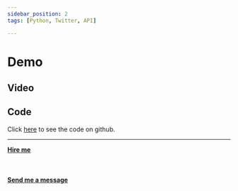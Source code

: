 ```yaml
---
sidebar_position: 2
tags: [Python, Twitter, API]

---
```


# Demo

## Video

## Code

Click [here](https://github.com/mherzog4/twitterbot) to see the code on github.

<hr></hr>

<a href="https://calendly.com/mattherzog/business-chat" target="_blank"><b><u>Hire me</u></b></a>
<br></br>
<br></br>
<a href="mailto:matt@mattherzog.me" target="_blank"><b><u>Send me a message</u></b></a>
